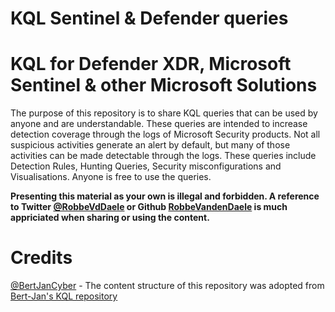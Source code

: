 # KQL Sentinel & Defender queries

# KQL for Defender XDR, Microsoft Sentinel & other Microsoft Solutions

The purpose of this repository is to share KQL queries that can be used by anyone and are understandable. These queries are intended to increase detection coverage through the logs of Microsoft Security products. Not all suspicious activities generate an alert by default, but many of those activities can be made detectable through the logs. These queries include Detection Rules, Hunting Queries, Security misconfigurations and Visualisations. Anyone is free to use the queries.

**Presenting this material as your own is illegal and forbidden. A reference to Twitter [@RobbeVdDaele](https://x.com/RobbeVdDaele) or Github [RobbeVandenDaele](https://github.com/RobbeVandenDaele) is much appriciated when sharing or using the content.**

# Credits

[@BertJanCyber](https://twitter.com/BertJanCyber) - The content structure of this repository was adopted from [Bert-Jan's KQL repository](https://github.com/Bert-JanP/Hunting-Queries-Detection-Rules)